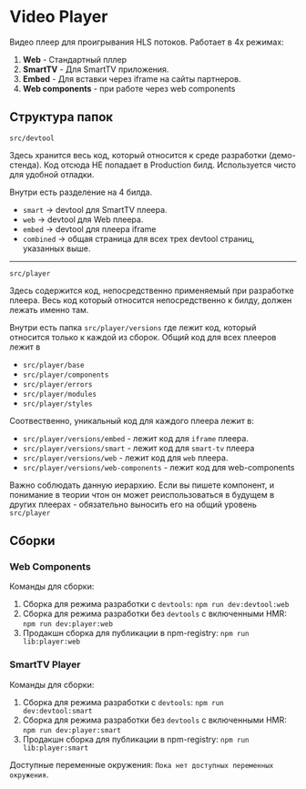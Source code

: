 #  Video Player

Видео плеер для проигрывания HLS потоков. 
Работает в 4х режимах: 

1) **Web** - Стандартный пллер
2) **SmartTV** -  Для SmartTV приложения.
3) **Embed** - Для вставки через iframe на сайты партнеров.
4) **Web components** - при работе через web components

## Структура папок

`src/devtool`

Здесь хранится весь код, который относится к среде разработки (демо-стенда). Код отсюда НЕ попадает в Production билд.
Используется чисто для удобной отладки.

Внутри есть разделение на 4 билда.

- `smart` -> devtool для SmartTV плеера.
- `web` -> devtool для Web плеера.
- `embed` -> devtool для плеера iframe
- `combined` -> общая страница для всех трех devtool страниц, указанных выше.
--------------------------------

`src/player`

Здесь содержится код, непосредственно применяемый при разработке плеера. Весь код который относится непосредственно к билду, должен лежать
именно там. 

Внутри есть папка `src/player/versions` где лежит код, который относится только к каждой из сборок. Общий код для всех плееров лежит в

- `src/player/base`
- `src/player/components`
- `src/player/errors`
- `src/player/modules`
- `src/player/styles`

Соотвественно, уникальный код для каждого плеера лежит в:

- `src/player/versions/embed` - лежит код для `iframe` плеера.
- `src/player/versions/smart` - лежит код для `smart-tv` плеера
- `src/player/versions/web` - лежит код для `web` плеера.
- `src/player/versions/web-components` - лежит код для web-components

Важно соблюдать данную иерархию. Если вы пишете компонент, и понимание в теории чтон он может реиспользоваться в будущем в других
плеерах - обязательно выносить его на общий уровень `src/player`

## Сборки

###  Web Components

Команды для сборки:

1) Сборка для режима разработки с `devtools`: `npm run dev:devtool:web`
2) Сборка для режима разработки без `devtools` с включенными HMR: `npm run dev:player:web`
3) Продакшн сборка для публикации в npm-registry: `npm run lib:player:web`

###  SmartTV Player

Команды для сборки:

1) Сборка для режима разработки с `devtools`: `npm run dev:devtool:smart`
2) Сборка для режима разработки без `devtools` с включенными HMR: `npm run dev:player:smart`
3) Продакшн сборка для публикации в npm-registry: `npm run lib:player:smart`

Доступные переменные окружения:
`Пока нет доступных переменных окружения`.
